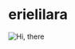 # erielilara

![Hi, there](https://github.com/erielilara/erielilara/blob/9fe12d226b8a566e1212e2bd69e084f5cff1e50e/assets/Hithere.gif)